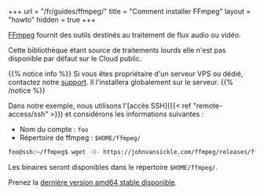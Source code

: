 +++
url = "/fr/guides/ffmpeg/"
title = "Comment installer FFmpeg"
layout = "howto"
hidden = true
+++

[FFmpeg](https://www.ffmpeg.org/) fournit des outils destinés au traitement de flux audio ou vidéo.

Cette bibliothèque étant source de traitements lourds elle n'est pas disponible par défaut sur le Cloud public.

{{% notice info %}}
Si vous êtes propriétaire d'un serveur VPS ou dédié, contactez notre [support](https://admin.alwaysdata.com/support/add/). Il l'installera globalement sur le serveur.
{{% /notice %}}

Dans notre exemple, nous utilisons l'[accès SSH]({{< ref "remote-access/ssh" >}}) et considérons les informations suivantes :

- Nom du compte : `foo`
- Répertoire de ffmpeg : `$HOME/ffmpeg/`

```sh
foo@ssh:~/ffmpeg$ wget -O- https://johnvansickle.com/ffmpeg/releases/ffmpeg-release-amd64-static.tar.xz|tar xJf --strip-components=1
```

Les binaires seront disponibles dans le répertoire `$HOME/ffmpeg/`.

Prenez la [dernière version amd64 stable disponible](https://johnvansickle.com/ffmpeg/).
